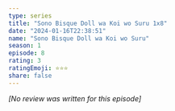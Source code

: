 ```yaml
---
type: series
title: "Sono Bisque Doll wa Koi wo Suru 1x8"
date: "2024-01-16T22:38:51"
name: "Sono Bisque Doll wa Koi wo Suru"
season: 1
episode: 8
rating: 3
ratingEmoji: ⭐️⭐️⭐️
share: false
---
```


*[No review was written for this episode]*
